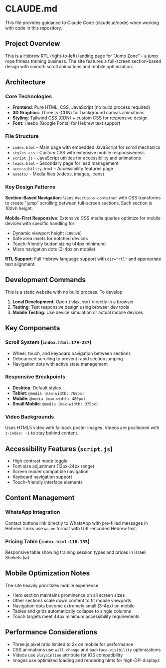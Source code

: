 # CLAUDE.md

This file provides guidance to Claude Code (claude.ai/code) when working with code in this repository.

## Project Overview

This is a Hebrew RTL (right-to-left) landing page for "Jump Zone" - a jump rope fitness training business. The site features a full-screen section-based design with smooth scroll animations and mobile optimization.

## Architecture

### Core Technologies
- **Frontend**: Pure HTML, CSS, JavaScript (no build process required)
- **3D Graphics**: Three.js (CDN) for background canvas animations
- **Styling**: Tailwind CSS (CDN) + custom CSS for responsive design
- **Font**: Heebo (Google Fonts) for Hebrew text support

### File Structure
- `index.html` - Main page with embedded JavaScript for scroll mechanics
- `styles.css` - Custom CSS with extensive mobile responsiveness
- `script.js` - JavaScript utilities for accessibility and animations
- `leads.html` - Secondary page for lead management
- `accessibility.html` - Accessibility features page
- `assets/` - Media files (videos, images, icons)

### Key Design Patterns

**Section-Based Navigation**: Uses `#sections-container` with CSS transforms to create "jump" scrolling between full-screen sections. Each section is 100vh height.

**Mobile-First Responsive**: Extensive CSS media queries optimize for mobile devices with specific handling for:
- Dynamic viewport height (`100dvh`)
- Safe area insets for notched devices
- Touch-friendly button sizing (44px minimum)
- Micro navigation dots (3-4px on mobile)

**RTL Support**: Full Hebrew language support with `dir="rtl"` and appropriate text alignment.

## Development Commands

This is a static website with no build process. To develop:

1. **Local Development**: Open `index.html` directly in a browser
2. **Testing**: Test responsive design using browser dev tools
3. **Mobile Testing**: Use device simulation or actual mobile devices

## Key Components

### Scroll System (`index.html:179-287`)
- Wheel, touch, and keyboard navigation between sections
- Debounced scrolling to prevent rapid section jumping
- Navigation dots with active state management

### Responsive Breakpoints
- **Desktop**: Default styles
- **Tablet**: `@media (max-width: 768px)`
- **Mobile**: `@media (max-width: 480px)`
- **Small Mobile**: `@media (max-width: 375px)`

### Video Backgrounds
Uses HTML5 video with fallback poster images. Videos are positioned with `z-index: -1` to stay behind content.

## Accessibility Features (`script.js`)
- High contrast mode toggle
- Font size adjustment (12px-24px range)
- Screen reader compatible navigation
- Keyboard navigation support
- Touch-friendly interface elements

## Content Management

### WhatsApp Integration
Contact buttons link directly to WhatsApp with pre-filled messages in Hebrew. Links use `wa.me` format with URL-encoded Hebrew text.

### Pricing Table (`index.html:118-135`)
Responsive table showing training session types and prices in Israeli Shekels (₪).

## Mobile Optimization Notes

The site heavily prioritizes mobile experience:
- Hero section maintains prominence on all screen sizes
- Other sections scale down content to fit mobile viewports
- Navigation dots become extremely small (3-4px) on mobile
- Tables and grids automatically collapse to single columns
- Touch targets meet 44px minimum accessibility requirements

## Performance Considerations

- Three.js pixel ratio limited to 2x on mobile for performance
- CSS animations use `will-change` and `backface-visibility` optimizations
- Videos use `playsinline` attribute for iOS compatibility
- Images use optimized loading and rendering hints for high-DPI displays